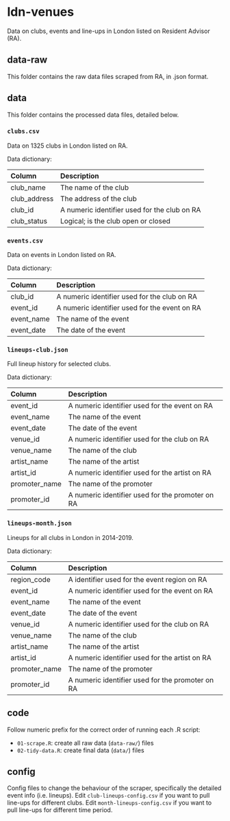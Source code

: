 # ldn-venues

Data on clubs, events and line-ups in London listed on Resident Advisor (RA).

## data-raw

This folder contains the raw data files scraped from RA, in .json format.

## data

This folder contains the processed data files, detailed below.

### `clubs.csv`

Data on 1325 clubs in London listed on RA. 

Data dictionary:

| Column    | Description                                                                                                                                                                |
|:----------|:---------------------------------------------------------------------------------------------------------------------------------------------------------------------------|
| club_name      | The name of the club                                                                                                                                 |
| club_address   | The address of the club                                                                                                                 |
| club_id     | A numeric identifier used for the club on RA                                                                                                                                |
| club_status  | Logical; is the club open or closed |

### `events.csv`

Data on events in London listed on RA.

Data dictionary:

| Column    | Description                                                                                                                                                                |
|:----------|:---------------------------------------------------------------------------------------------------------------------------------------------------------------------------|
| club_id      | A numeric identifier used for the club on RA                                                                                                                                 |
| event_id   | A numeric identifier used for the event on RA                                                                                                               |
| event_name     | The name of the event                                                                                                                                |
| event_date  | The date of the event |

### `lineups-club.json`

Full lineup history for selected clubs.

Data dictionary:

| Column    | Description                                                                                                                                                                |
|:----------|:---------------------------------------------------------------------------------------------------------------------------------------------------------------------------|
| event_id   | A numeric identifier used for the event on RA  |
| event_name | The name of the event |
| event_date | The date of the event |
| venue_id | A numeric identifier used for the club on RA |
| venue_name | The name of the club |
| artist_name | The name of the artist |
| artist_id | A numeric identifier used for the artist on RA |
| promoter_name | The name of the promoter |
| promoter_id | A numeric identifier used for the promoter on RA |

### `lineups-month.json`

Lineups for all clubs in London in 2014-2019.

Data dictionary:

| Column    | Description                                                                                                                                                                |
|:----------|:---------------------------------------------------------------------------------------------------------------------------------------------------------------------------|
| region_code   | A identifier used for the event region on RA  |
| event_id   | A numeric identifier used for the event on RA  |
| event_name | The name of the event |
| event_date | The date of the event |
| venue_id | A numeric identifier used for the club on RA |
| venue_name | The name of the club |
| artist_name | The name of the artist |
| artist_id | A numeric identifier used for the artist on RA |
| promoter_name | The name of the promoter |
| promoter_id | A numeric identifier used for the promoter on RA |

## code

Follow numeric prefix for the correct order of running each .R script:

- `01-scrape.R`: create all raw data (`data-raw/`) files
- `02-tidy-data.R`: create final data (`data/`) files

## config

Config files to change the behaviour of the scraper, specifically the detailed event info (i.e. lineups). Edit `club-lineups-config.csv` if you want to pull line-ups for different clubs. Edit `month-lineups-config.csv` if you want to pull line-ups for different time period.
